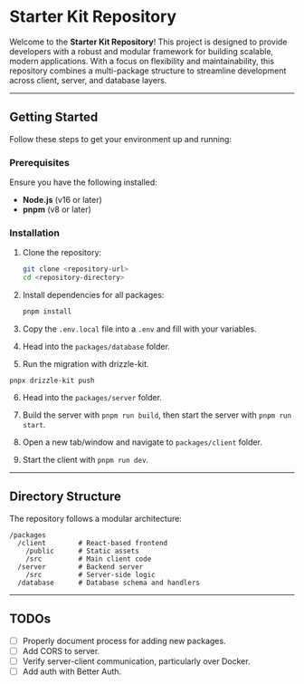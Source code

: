 # Starter Kit Repository

Welcome to the **Starter Kit Repository**! This project is designed to provide developers with a robust and modular framework for building scalable, modern applications. With a focus on flexibility and maintainability, this repository combines a multi-package structure to streamline development across client, server, and database layers.

---

## Getting Started

Follow these steps to get your environment up and running:

### Prerequisites

Ensure you have the following installed:
- **Node.js** (v16 or later)
- **pnpm** (v8 or later)

### Installation

1. Clone the repository:

   ```bash
   git clone <repository-url>
   cd <repository-directory>
   ```

2. Install dependencies for all packages:

   ```bash
   pnpm install
   ```

3. Copy the `.env.local` file into a `.env` and fill with your variables.

4. Head into the `packages/database` folder.

5. Run the migration with drizzle-kit.

  ```
  pnpx drizzle-kit push
  ```

6. Head into the `packages/server` folder.

7. Build the server with `pnpm run build`, then start the server with `pnpm run start`.

8. Open a new tab/window and navigate to `packages/client` folder.

9. Start the client with `pnpm run dev`.

---

## Directory Structure

The repository follows a modular architecture:

```
/packages
  /client        # React-based frontend
    /public      # Static assets
    /src         # Main client code
  /server        # Backend server
    /src         # Server-side logic
  /database      # Database schema and handlers
```

---

## TODOs

- [ ] Properly document process for adding new packages.
- [ ] Add CORS to server.
- [ ] Verify server-client communication, particularly over Docker.
- [ ] Add auth with Better Auth.
